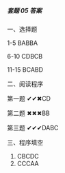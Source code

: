 ##### 套题 05 答案

一、选择题

1-5 BABBA

6-10 CDBCB

11-15 BCABD

二、阅读程序

第一题    ✔✔✖CD

第二题    ✖✖✖BB

第三题    ✔✔✔DABC

三、程序填空

1. CBCDC
2. CCCAA



